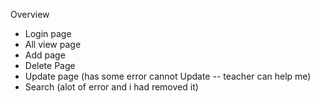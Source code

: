 
Overview
 - Login page
 - All view page
 - Add page
 - Delete Page
 - Update page (has some error cannot Update -- teacher can help me)
 - Search (alot of error and i had removed it)